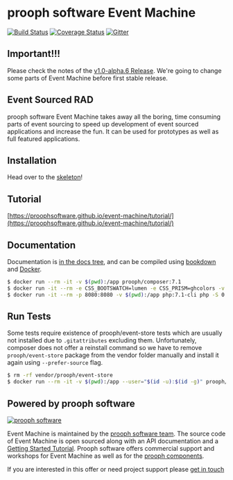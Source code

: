 # prooph software Event Machine

[![Build Status](https://travis-ci.org/proophsoftware/event-machine.svg?branch=master)](https://travis-ci.org/proophsoftware/event-machine)
[![Coverage Status](https://coveralls.io/repos/github/proophsoftware/event-machine/badge.svg?branch=master)](https://coveralls.io/github/proophsoftware/event-machine?branch=master)
[![Gitter](https://badges.gitter.im/Join%20Chat.svg)](https://gitter.im/proophsoftware/chat)

## Important!!!

Please check the notes of the [v1.0-alpha.6 Release](https://github.com/proophsoftware/event-machine/releases/tag/v1.0-alpha.6). We're going to change some parts of Event Machine before first stable release.

## Event Sourced RAD

prooph software Event Machine takes away all the boring, time consuming parts of event sourcing to speed up
development of event sourced applications and increase the fun. It can be used for prototypes as well as full featured applications.

## Installation

Head over to the [skeleton](https://github.com/proophsoftware/event-machine-skeleton)!

## Tutorial

[https://proophsoftware.github.io/event-machine/tutorial/](https://proophsoftware.github.io/event-machine/tutorial/)

## Documentation

Documentation is [in the docs tree](docs/), and can be compiled using [bookdown](http://bookdown.io) and [Docker](https://www.docker.com/).

```bash
$ docker run --rm -it -v $(pwd):/app prooph/composer:7.1
$ docker run -it --rm -e CSS_BOOTSWATCH=lumen -e CSS_PRISM=ghcolors -v $(pwd):/app sandrokeil/bookdown:develop docs/bookdown.json
$ docker run -it --rm -p 8080:8080 -v $(pwd):/app php:7.1-cli php -S 0.0.0.0:8080 -t /app/docs/html
```
## Run Tests

Some tests require existence of prooph/event-store tests which are usually not installed due to `.gitattributes` excluding them.
Unfortunately, composer does not offer a reinstall command so we have to remove `prooph/event-store` package from the vendor folder
manually and install it again using `--prefer-source` flag.

```bash
$ rm -rf vendor/prooph/event-store
$ docker run --rm -it -v $(pwd):/app --user="$(id -u):$(id -g)" prooph/composer:7.1 install --prefer-source
```


## Powered by prooph software

[![prooph software](https://github.com/codeliner/php-ddd-cargo-sample/blob/master/docs/assets/prooph-software-logo.png)](http://prooph.de)

Event Machine is maintained by the [prooph software team](http://prooph-software.de/). The source code of Event Machine 
is open sourced along with an API documentation and a [Getting Started Tutorial](#). Prooph software offers commercial support and workshops
for Event Machine as well as for the [prooph components](http://getprooph.org/).

If you are interested in this offer or need project support please [get in touch](http://getprooph.org/#get-in-touch)
